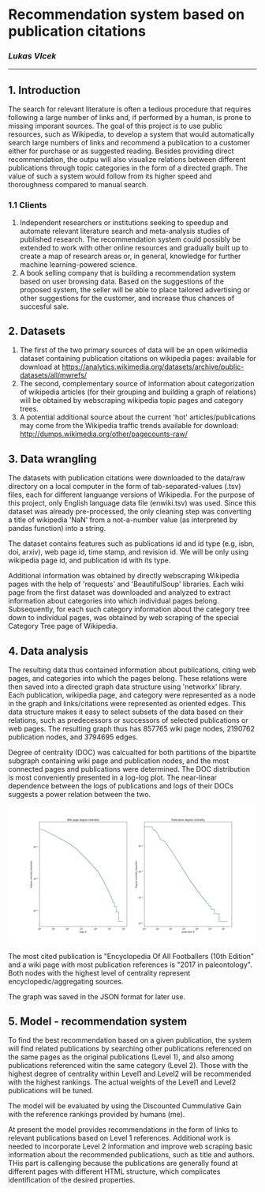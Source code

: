 # Recommendation system based on publication citations

### _Lukas Vlcek_

---

## 1. Introduction

The search for relevant literature is often a tedious procedure that requires following a large number of links and, if performed by a human,
is prone to missing imporant sources. The goal of this project is to use public resources, such as Wikipedia, to develop a system that would automatically search large numbers of links
and recommend a publication to a customer either for purchase or as suggested reading. Besides providing direct recommendation, the outpu will also visualize relations
between different publications through topic categories in the form of a directed graph. The value of such a system would follow from its higher speed and thoroughness compared to manual search.

### 1.1 Clients

1. Independent researchers or institutions seeking to speedup and automate relevant literature search and meta-analysis studies of published research.
   The recommendation system could possibly be extended to work with other online resources and gradually built up
   to create a map of research areas or, in general, knowledge for further machine learning-powered science.
2. A book selling company that is building a recommendation system based on user browsing data.
   Based on the suggestions of the proposed system, the seller will be able to place tailored advertising or other suggestions for the customer,
   and increase thus chances of succesful sale.

## 2. Datasets
1. The first of the two primary sources of data will be an open wikimedia dataset containing publication citations on wikipedia pages: available for download at https://analytics.wikimedia.org/datasets/archive/public-datasets/all/mwrefs/
2. The second, complementary source of information about categorization of wikipedia articles (for their grouping and building a graph of relations) will be obtained by webscraping wikipedia
topic pages and category trees.
3. A potential additional source about the current 'hot' articles/publications may come from the Wikipedia traffic trends available for download: http://dumps.wikimedia.org/other/pagecounts-raw/

## 3. Data wrangling

The datasets with publication citations were downloaded to the data/raw directory on a local computer in the form of tab-separated-values (.tsv) files,
each for different languange versions of Wikipedia. For the purpose of this project, only English language data file (enwiki.tsv) was used.
Since this dataset was already pre-processed, the only cleaning step was converting a title of wikipedia 'NaN' from a not-a-number value (as interpreted by pandas function)
into a string.

The dataset contains features such as publications id and id type (e.g, isbn, doi, arxiv), web page id, time stamp, and revision id. We will be only using wikipedia page id, and publication id with its type.

Additional information was obtained by directly webscraping Wikipedia pages with the help of 'requests' and 'BeautifulSoup' libraries.
Each wiki page from the first dataset was downloaded and analyzed to extract information about categories into which individual pages belong.
Subsequently, for each such category information about the category tree down to individual pages, was obtained by web scraping of the special Category Tree page of Wikipedia.

## 4. Data analysis

The resulting data thus contained information about publications, citing web pages, and categories into which the pages belong.
These relations were then saved into a directed graph data structure using 'networkx' library.
Each publication, wikipedia page, and category were represented as a node in the graph and links/citations were represented as oriented edges.
This data structure makes it easy to select subsets of the data based on their relations, such as predecessors or successors of selected publications or web pages.
The resulting graph thus has 857765 wiki page nodes, 2190762 publication nodes, and 3794695 edges. 

Degree of centrality (DOC) was calcualted for both partitions of the bipartite subgraph containing wiki page and publication nodes, and the most connected pages and publications were determined. The DOC distribution is most
conveniently presented in a log-log plot. The near-linear dependence between the logs of publications and logs of their DOCs suggests a power relation
between the two.

![](../reports/figures/degree_centrality.png)

The most cited publication is "Encyclopedia Of All Footballers (10th Edition"
and a wiki page with most publication references is "2017 in paleontology".
Both nodes with the highest level of centrality represent encyclopedic/aggregating sources.

The graph was saved in the JSON format for later use.

## 5. Model - recommendation system

To find the best recommendation based on a given publication, the system will
find related publications by searching other publications referenced on the same
pages as the original publications (Level 1), and also among publications referenced
witin the same category (Level 2). Those with the highest degree of centrality within Level1 and Level2 will be recommended with the highest rankings.
The actual weights of the Level1 and Level2 publications will be tuned.

The model will be evaluated by using the Discounted Cummulative Gain with the reference rankings provided by humans (me).

At present the model provides recommendations in the form of links to relevant publications based on Level 1 references. 
Additional work is needed to incorporate Level 2 information and improve web
scraping basic information about the recommended publications, such as title
and authors. THis part is callenging because the publications are generally
found at different pages with different HTML structure, which complicates
identification of the desired properties.
